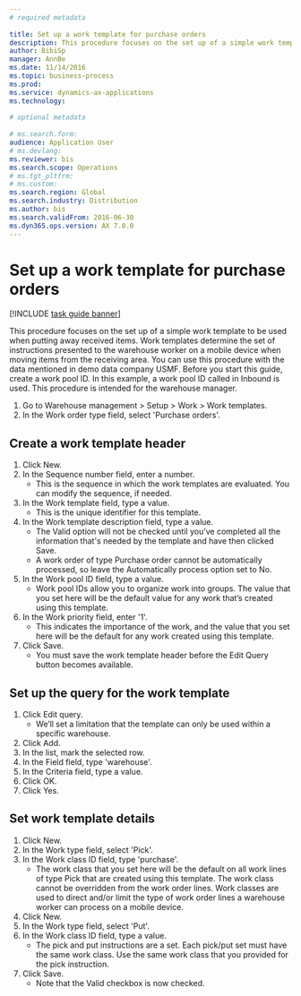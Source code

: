 ```yaml
--- 
# required metadata 
 
title: Set up a work template for purchase orders
description: This procedure focuses on the set up of a simple work template to be used when putting away received items. 
author: BibiSp
manager: AnnBe 
ms.date: 11/14/2016
ms.topic: business-process 
ms.prod:  
ms.service: dynamics-ax-applications 
ms.technology:  
 
# optional metadata 
 
# ms.search.form:   
audience: Application User 
# ms.devlang:  
ms.reviewer: bis
ms.search.scope: Operations 
# ms.tgt_pltfrm:  
# ms.custom:  
ms.search.region: Global
ms.search.industry: Distribution
ms.author: bis
ms.search.validFrom: 2016-06-30 
ms.dyn365.ops.version: AX 7.0.0 
---
```

# Set up a work template for purchase orders

[!INCLUDE [task guide banner](../../includes/task-guide-banner.md)]

This procedure focuses on the set up of a simple work template to be used when putting away received items. Work templates determine the set of instructions presented to the warehouse worker on a mobile device when moving items from the receiving area. You can use this procedure with the data mentioned in demo data company USMF. Before you start this guide, create a work pool ID. In this example, a work pool ID called in Inbound is used. This procedure is intended for the warehouse manager.

1. Go to Warehouse management > Setup > Work > Work templates.
2. In the Work order type field, select 'Purchase orders'.

## Create a work template header
1. Click New.
2. In the Sequence number field, enter a number.
    * This is the sequence in which the work templates are evaluated. You can modify the sequence, if needed.  
3. In the Work template field, type a value.
    * This is the unique identifier for this template.  
4. In the Work template description field, type a value.
    * The Valid option will not be checked until you’ve completed all the information that's needed by the template and have then clicked Save.  
    * A work order of type Purchase order cannot be automatically processed, so leave the  Automatically process option set to No.  
5. In the Work pool ID field, type a value.
    * Work pool IDs allow you to organize work into groups. The value that you set here will be the default value for any work that’s created using this template.  
6. In the Work priority field, enter '1'.
    * This indicates the importance of the work, and the value that you set here will be the default for any work created using this template.  
7. Click Save.
    * You must save the work template header before the Edit Query button becomes available.  

## Set up the query for the work template
1. Click Edit query.
    * We’ll set a limitation that the template can only be used within a specific warehouse.  
2. Click Add.
3. In the list, mark the selected row.
4. In the Field field, type 'warehouse'.
5. In the Criteria field, type a value.
6. Click OK.
7. Click Yes.

## Set work template details
1. Click New.
2. In the Work type field, select 'Pick'.
3. In the Work class ID field, type 'purchase'.
    * The work class that you set here will be the default on all work lines of type Pick that are created using this template. The work class cannot be overridden from the work order lines. Work classes are used to direct and/or limit the type of work order lines a warehouse worker can process on a mobile device.  
4. Click New.
5. In the Work type field, select 'Put'.
6. In the Work class ID field, type a value.
    * The pick and put instructions are a set. Each pick/put set must have the same work class. Use the same work class that you provided for the pick instruction.  
7. Click Save.
    * Note that the Valid checkbox is now checked.  

